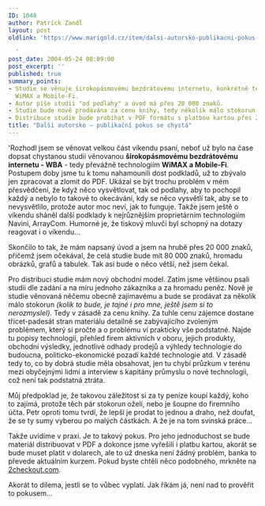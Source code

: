 ```yaml
---
ID: 1048
author: Patrick Zandl
layout: post
oldlink: 'https://www.marigold.cz/item/dalsi-autorsko-publikacni-pokus-se-chysta

  '
post_date: 2004-05-24 08:09:00
post_excerpt: ''
published: true
summary_points:
- Studie se věnuje širokopásmovému bezdrátovému internetu, konkrétně technologiím
  WiMAX a Mobile-Fi.
- Autor píše studii "od podlahy" a úvod má přes 20 000 znaků.
- Studie bude nově prodávána za cenu knihy, tedy několik málo stokorun.
- Distribuce studie bude probíhat v PDF formátu s platbou kartou přes 2checkout.com.
title: "Další autorsko – publikační pokus se chystá"
---
```


<p>
'Rozhodl jsem se věnovat velkou část víkendu psaní, neboť už bylo na čase dopsat chystanou studii věnovanou <STRONG>širokopásmovému bezdrátovému internetu - WBA</STRONG> - tedy převážně technologiím <STRONG>WiMAX a Mobile-Fi</STRONG>. Postupem doby jsme tu k tomu nahamounili dost podkladů, už to zbývalo jen zpracovat a zlomit do PDF. Ukázal se být trochu problém v mém přesvědčení, že když něco vysvětlovat, tak od podlahy, aby to pochopil každý a nebylo to takové to okecávání, kdy se něco vysvětlí tak, aby se to nevysvětlilo, protože autor moc neví, jak to funguje. Takže jsem ještě o víkendu sháněl další podklady k nejrůznějším proprietárním technologiím Navini, ArrayCom. Humorné je, že tiskový mluvčí byl schopný na dotazy reagovat i o víkendu... </p>

<p>
Skončilo to tak, že mám napsaný úvod a jsem na hrubě přes 20 000 znaků, přičemž jsem očekával, že celá studie bude mít 80 000 znaků, hromadu obrázků, grafů a tabulek. Tak asi bude o něco větší, než jsem čekal.</p>

<p>
Pro distribuci studie mám nový obchodní model. Zatím jsme většinou psali studii dle zadání a na míru jednoho zákazníka a za hromadu peněz. Nově je studie věnovaná něčemu obecně zajímavému a bude se prodávat za několik málo stokorun <EM>(kolik to bude, je tajné i pro mne, ještě jsem si to nerozmyslel).</EM> Tedy v zásadě za cenu knihy. Za tuhle cenu zájemce dostane třicet-padesát stran materiálu detailně se zabývajícího zvoleným problémem, který si pročte a o problému ví prakticky vše podstatné. Najde tu popisy technologií, přehled firem aktivních v oboru, jejich produkty, obchodní výsledky, jednotlivé odhady prodejů a výhledy technologie do budoucna, politicko-ekonomické pozadí každé technologie atd. V zásadě tedy to, co by dobrá studie měla obsahovat, jen tu chybí průzkum v terénu mezi obyčejnými lidmi a interview s kapitány průmyslu o nové technologii, což není tak podstatná ztráta. </p>

<p>
Můj předpoklad je, že takovou záležitost si za ty peníze koupí každý, koho to zajímá, protože těch pár stokorun oželí, nebo je šoupne do firemního účta. Petr oproti tomu tvrdí, že lepší je prodat to jednou a draho, než doufat, že se ty sumy vyberou po malých částkách. A že je na tom svinská práce... </p>

<p>
Takže uvidíme v praxi. Je to takový pokus. Pro jeho jednoduchost se bude materiál distribuovat v PDF a dokonce jsme vyřešili i platbu kartou, akorát se bude muset platit v dolarech, ale to už dneska není žádný problém, banka&#160;to převede aktuálním kurzem.&#160;Pokud byste chtěli něco podobného, mrkněte na <A href="http://www.2checkout.com/">2checkout.com</A>.</p>

<p>
Akorát to dilema, jestli se to vůbec vyplatí. Jak říkám já, není nad to prověřit to&#160;pokusem...&#160;</p>